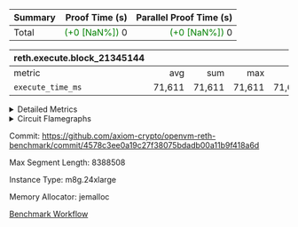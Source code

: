 | Summary | Proof Time (s) | Parallel Proof Time (s) |
|:---|---:|---:|
| Total | <span style='color: green'>(+0 [NaN%])</span> 0 | <span style='color: green'>(+0 [NaN%])</span> 0 |


| reth.execute.block_21345144 |||||
|:---|---:|---:|---:|---:|
|metric|avg|sum|max|min|
| `execute_time_ms     ` |  71,611 |  71,611 |  71,611 |  71,611 |



<details>
<summary>Detailed Metrics</summary>

| group | block_number | num_segments |
| --- | --- | --- |
| reth.execute.block_21345144 | 21345144 | 1 | 

| group | block_number | segment | execute_time_ms |
| --- | --- | --- | --- |
| reth.execute.block_21345144 | 21345144 | 0 | 71,611 | 

</details>


<details>
<summary>Circuit Flamegraphs</summary>

[![](https://axiom-public-data-sandbox-us-east-1.s3.us-east-1.amazonaws.com/benchmark/github/flamegraphs/reth-4578c3ee0a19c27f38075bdadb00a11b9f418a6d-665dc5ffa94595308b8676cf2161ad4951d719c49fac9812671a7487aad59bc3/metrics-reth.execute.block_21345144.dsl_ir.opcode.air_name.cells_used.reverse.svg)](https://axiom-public-data-sandbox-us-east-1.s3.us-east-1.amazonaws.com/benchmark/github/flamegraphs/reth-4578c3ee0a19c27f38075bdadb00a11b9f418a6d-665dc5ffa94595308b8676cf2161ad4951d719c49fac9812671a7487aad59bc3/metrics-reth.execute.block_21345144.dsl_ir.opcode.air_name.cells_used.reverse.svg)
[![](https://axiom-public-data-sandbox-us-east-1.s3.us-east-1.amazonaws.com/benchmark/github/flamegraphs/reth-4578c3ee0a19c27f38075bdadb00a11b9f418a6d-665dc5ffa94595308b8676cf2161ad4951d719c49fac9812671a7487aad59bc3/metrics-reth.execute.block_21345144.dsl_ir.opcode.air_name.cells_used.svg)](https://axiom-public-data-sandbox-us-east-1.s3.us-east-1.amazonaws.com/benchmark/github/flamegraphs/reth-4578c3ee0a19c27f38075bdadb00a11b9f418a6d-665dc5ffa94595308b8676cf2161ad4951d719c49fac9812671a7487aad59bc3/metrics-reth.execute.block_21345144.dsl_ir.opcode.air_name.cells_used.svg)
[![](https://axiom-public-data-sandbox-us-east-1.s3.us-east-1.amazonaws.com/benchmark/github/flamegraphs/reth-4578c3ee0a19c27f38075bdadb00a11b9f418a6d-665dc5ffa94595308b8676cf2161ad4951d719c49fac9812671a7487aad59bc3/metrics-reth.execute.block_21345144.dsl_ir.opcode.frequency.reverse.svg)](https://axiom-public-data-sandbox-us-east-1.s3.us-east-1.amazonaws.com/benchmark/github/flamegraphs/reth-4578c3ee0a19c27f38075bdadb00a11b9f418a6d-665dc5ffa94595308b8676cf2161ad4951d719c49fac9812671a7487aad59bc3/metrics-reth.execute.block_21345144.dsl_ir.opcode.frequency.reverse.svg)
[![](https://axiom-public-data-sandbox-us-east-1.s3.us-east-1.amazonaws.com/benchmark/github/flamegraphs/reth-4578c3ee0a19c27f38075bdadb00a11b9f418a6d-665dc5ffa94595308b8676cf2161ad4951d719c49fac9812671a7487aad59bc3/metrics-reth.execute.block_21345144.dsl_ir.opcode.frequency.svg)](https://axiom-public-data-sandbox-us-east-1.s3.us-east-1.amazonaws.com/benchmark/github/flamegraphs/reth-4578c3ee0a19c27f38075bdadb00a11b9f418a6d-665dc5ffa94595308b8676cf2161ad4951d719c49fac9812671a7487aad59bc3/metrics-reth.execute.block_21345144.dsl_ir.opcode.frequency.svg)

</details>


Commit: https://github.com/axiom-crypto/openvm-reth-benchmark/commit/4578c3ee0a19c27f38075bdadb00a11b9f418a6d

Max Segment Length: 8388508

Instance Type: m8g.24xlarge

Memory Allocator: jemalloc

[Benchmark Workflow](https://github.com/axiom-crypto/openvm-reth-benchmark/actions/runs/14673692395)
